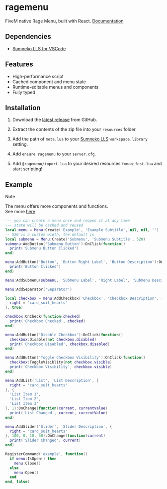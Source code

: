 # ragemenu

FiveM native Rage Menu, built with React. [Documentation](https://docs.ardelanyamanel.com/ragemenu)

## Dependencies

-   [Sumneko LLS for VSCode](https://marketplace.visualstudio.com/items?itemName=sumneko.lua)

## Features

-   High-performance script
-   Cached component and menu state
-   Runtime-editable menus and components
-   Fully typed

## Installation

1. Download the [latest release](https://github.com/ardelan869/ragemenu/releases/latest) from GitHub.

2. Extract the contents of the zip file into your `resources` folder.

3. Add the path of `meta.lua` to your [Sumneko LLS](https://marketplace.visualstudio.com/items?itemName=sumneko.lua) `workspace.library` setting.

4. Add `ensure ragemenu` to your `server.cfg`.

5. Add `@ragemenu/import.lua` to your desired resources `fxmanifest.lua` and start scripting!

## Example

> [!NOTE]
> The menu offers more components and functions.\
> See more [here](https://docs.ardelanyamanel.com/ragemenu)

```lua
--- you can create a menu once and reopen it at any time
--- state will be cached and reused
local menu = Menu:Create('Example', 'Example Subtitle', nil, nil, '')
-- 520 is a custom width, the default is
local submenu = Menu:Create('Submenu', 'Submenu Subtitle', 520)
submenu:AddButton('Submenu Button'):OnClick(function()
  print('Submenu Button Clicked')
end)

menu:AddButton('Button', 'Button Right Label', 'Button Description'):OnClick(function()
  print('Button Clicked')
end)

menu:AddSubmenu(submenu, 'Submenu Label', 'Right Label', 'Submenu Description')

menu:AddSeparator('Separator')

local checkbox = menu:AddCheckbox('Checkbox', 'Checkbox Description', {
  right = 'card_suit_hearts'
}, true)

checkbox:OnCheck(function(checked)
  print('Checkbox Checked', checked)
end)

menu:AddButton('Disable Checkbox'):OnClick(function()
  checkbox:Disable(not checkbox.disabled)
  print('Checkbox Disabled', checkbox.disabled)
end)

menu:AddButton('Toggle Checkbox Visibility'):OnClick(function()
  checkbox:ToggleVisiblity(not checkbox.visible)
  print('Checkbox Visibility', checkbox.visible)
end)

menu:AddList('List', 'List Description', {
  right = 'card_suit_hearts'
}, {
  'List Item 1',
  'List Item 2',
  'List Item 3'
}, 1):OnChange(function(current, currentValue)
  print('List Changed', current, currentValue)
end)

menu:AddSlider('Slider', 'Slider Description', {
  right = 'card_suit_hearts'
}, 100, 0, 10, 50):OnChange(function(current)
  print('Slider Changed', current)
end)

RegisterCommand('example', function()
  if menu:IsOpen() then
    menu:Close()
  else
    menu:Open()
  end
end, false)
```
